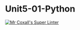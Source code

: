 # Unit5-01-Python
[![Mr Coxall's Super Linter](https://github.com/ICS3U-Programming-TamerZ/Unit5-01-Python/workflows/Mr%20Coxall's%20Super%20Linter/badge.svg)](https://github.com/ICS3U-Programming-TamerZ/Unit5-01-Python/actions/)
